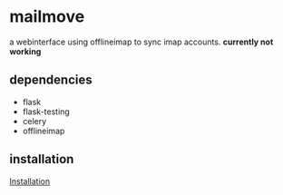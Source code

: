 mailmove
========

a webinterface using offlineimap to sync imap accounts.
__currently not working__

dependencies
------------

* flask
* flask-testing
* celery
* offlineimap

installation
------------
[Installation](https://github.com/elfixit/mailmove/wiki/Installation)
